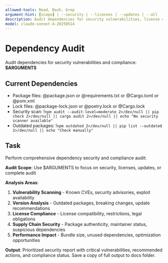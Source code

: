```yaml
---
allowed-tools: Read, Bash, Grep
argument-hint: [scope] | --security | --licenses | --updates | --all
description: Audit dependencies for security vulnerabilities, license compliance, and update recommendations
model: claude-sonnet-4-20250514
---
```


# Dependency Audit

Audit dependencies for security vulnerabilities and compliance: **$ARGUMENTS**

## Current Dependencies

- Package files: @package.json or @requirements.txt or @Cargo.toml or @pom.xml
- Lock files: @package-lock.json or @poetry.lock or @Cargo.lock
- Security scan: !`npm audit --audit-level=moderate 2>/dev/null || pip check 2>/dev/null || cargo audit 2>/dev/null || echo "No security scanner available"`
- Outdated packages: !`npm outdated 2>/dev/null || pip list --outdated 2>/dev/null || echo "Check manually"`

## Task

Perform comprehensive dependency security and compliance audit:

**Audit Scope**: Use $ARGUMENTS to focus on security, licenses, updates, or complete audit

**Analysis Areas**:

1. **Vulnerability Scanning** - Known CVEs, security advisories, exploit availability
2. **Version Analysis** - Outdated packages, breaking changes, update recommendations
3. **License Compliance** - License compatibility, restrictions, legal obligations
4. **Supply Chain Security** - Package authenticity, maintainer status, suspicious dependencies
5. **Performance Impact** - Bundle size, unused dependencies, optimization opportunities

**Output**: Prioritized security report with critical vulnerabilities, recommended actions, and compliance status. Save a copy of full output to docs folder.
